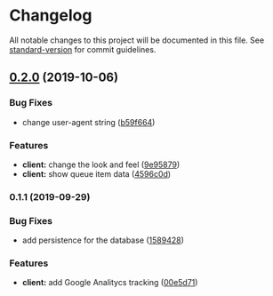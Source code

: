 # Changelog

All notable changes to this project will be documented in this file. See [standard-version](https://github.com/conventional-changelog/standard-version) for commit guidelines.

## [0.2.0](https://github.com/kbychkov/simplecrawler-app/compare/v0.1.1...v0.2.0) (2019-10-06)


### Bug Fixes

* change user-agent string ([b59f664](https://github.com/kbychkov/simplecrawler-app/commit/b59f664))


### Features

* **client:** change the look and feel ([9e95879](https://github.com/kbychkov/simplecrawler-app/commit/9e95879))
* **client:** show queue item data ([4596c0d](https://github.com/kbychkov/simplecrawler-app/commit/4596c0d))

### 0.1.1 (2019-09-29)


### Bug Fixes

* add persistence for the database ([1589428](https://github.com/kbychkov/simplecrawler-app/commit/1589428))


### Features

* **client:** add Google Analitycs tracking ([00e5d71](https://github.com/kbychkov/simplecrawler-app/commit/00e5d71))
